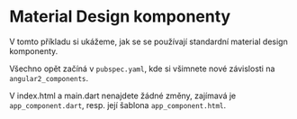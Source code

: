 # Material Design komponenty

V tomto příkladu si ukážeme, jak se se používají standardní
material design komponenty.

Všechno opět začíná v `pubspec.yaml`, kde si všimnete nové závislosti
na `angular2_components`.

V index.html a main.dart nenajdete žádné změny, zajímavá je `app_component.dart`, resp.
její šablona `app_component.html`.


